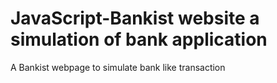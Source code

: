 # JavaScript-Bankist website a simulation of bank application
A Bankist webpage to simulate bank like transaction

